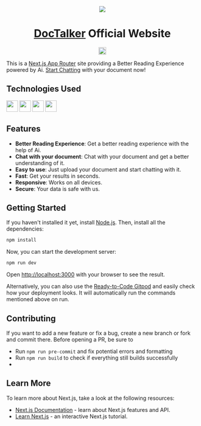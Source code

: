 <p align="center">
    <img src="https://doctalkerapp.netlify.app/preview.gif">
  <h1 align="center"><a href="https://doctalkerapp.netlify.app/">DocTalker</a> Official Website</h1>
</p>

<p align="center">
  <a href="https://gitpod.io/#https://github.com/Peter3Khalil/doctalker-app-router">
    <img src="https://img.shields.io/badge/Gitpod-Ready--to--Code-blue?logo=gitpod" height="20">
  </a>
</p>

This is a [Next.js App Router](https://nextjs.org/) site providing a Better Reading Experience powered by Ai. [Start Chatting](https://doctalkerapp.netlify.app) with your document now!

## Technologies Used

<img src="https://img.shields.io/badge/Next.js-gray?logo=next.js" height="30">
<img src="https://img.shields.io/badge/Typescript-007ACC?logo=typescript&logoColor=white" height="30">
<img src="https://img.shields.io/badge/Tailwind-white?logo=tailwindcss" height="30">
<img src="https://img.shields.io/badge/Shadcn / ui-black?logo=shadcnui&logoColor=white" height="30">

## Features

- **Better Reading Experience**: Get a better reading experience with the help of Ai.
- **Chat with your document**: Chat with your document and get a better understanding of it.
- **Easy to use**: Just upload your document and start chatting with it.
- **Fast**: Get your results in seconds.
- **Responsive**: Works on all devices.
- **Secure**: Your data is safe with us.

## Getting Started

If you haven't installed it yet, install [Node.js](https://nodejs.org/en/). Then, install all the dependencies:

```bash
npm install
```

Now, you can start the development server:

```bash
npm run dev
```

Open [http://localhost:3000](http://localhost:3000) with your browser to see the result.

Alternatively, you can also use the [Ready-to-Code Gitpod](https://gitpod.io/#https://github.com/Peter3Khalil/doctalker-app-router) and easily check how your deployment looks. It will automatically run the commands mentioned above on run.

## Contributing

If you want to add a new feature or fix a bug, create a new branch or fork and commit there. Before opening a PR, be sure to

- Run `npm run pre-commit` and fix potential errors and formatting
- Run `npm run build` to check if everything still builds successfully
-

## Learn More

To learn more about Next.js, take a look at the following resources:

- [Next.js Documentation](https://nextjs.org/docs) - learn about Next.js features and API.
- [Learn Next.js](https://nextjs.org/learn) - an interactive Next.js tutorial.
